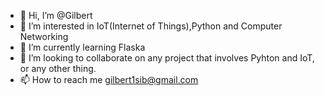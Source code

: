 - 👋 Hi, I’m @Gilbert
- 👀 I’m interested in IoT(Internet of Things),Python and Computer Networking
- 🌱 I’m currently learning Flaska
- 💞️ I’m looking to collaborate on any project that involves Pyhton and IoT, or any other thing.
- 📫 How to reach me gilbert1sib@gmail.com

<!---
Gilbertsb/Gilbertsb is a ✨ special ✨ repository because its `README.md` (this file) appears on your GitHub profile.
You can click the Preview link to take a look at your changes.
--->
